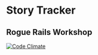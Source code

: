 Story Tracker
=============

## Rogue Rails Workshop

[![Code Climate](https://codeclimate.com/github/lexun/rogue_rails.png)](https://codeclimate.com/github/lexun/rogue_rails)
